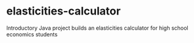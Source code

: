 # elasticities-calculator
 Introductory Java project builds an elasticities calculator for high school economics students
